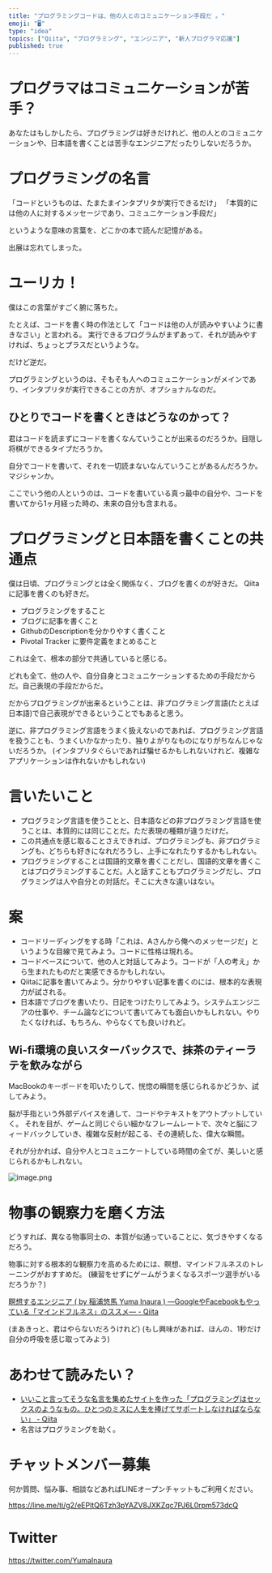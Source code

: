 ```yaml
---
title: "プログラミングコードは、他の人とのコミュニケーション手段だ 。"
emoji: "🖥"
type: "idea"
topics: ["Qiita", "プログラミング", "エンジニア", "新人プログラマ応援"]
published: true
---
```



# プログラマはコミュニケーションが苦手？

あなたはもしかしたら、プログラミングは好きだけれど、他の人とのコミュニケーションや、日本語を書くことは苦手なエンジニアだったりしないだろうか。

# プログラミングの名言

「コードというものは、たまたまインタプリタが実行できるだけ」
「本質的には他の人に対するメッセージであり、コミュニケーション手段だ」

というような意味の言葉を、どこかの本で読んだ記憶がある。

出展は忘れてしまった。

# ユーリカ！

僕はこの言葉がすごく腑に落ちた。

たとえば、コードを書く時の作法として「コードは他の人が読みやすいように書きなさい」と言われる。
実行できるプログラムがまずあって、それが読みやすければ、ちょっとプラスだというような。

だけど逆だ。

プログラミングというのは、そもそも人へのコミュニケーションがメインであり、インタプリタが実行できることの方が、オプショナルなのだ。

## ひとりでコードを書くときはどうなのかって？

君はコードを読まずにコードを書くなんていうことが出来るのだろうか。目隠し将棋ができるタイプだろうか。

自分でコードを書いて、それを一切読まないなんていうことがあるんだろうか。マジシャンか。

ここでいう他の人というのは、コードを書いている真っ最中の自分や、コードを書いてから1ヶ月経った時の、未来の自分も含まれる。

# プログラミングと日本語を書くことの共通点

僕は日頃、プログラミングとは全く関係なく、ブログを書くのが好きだ。
Qiitaに記事を書くのも好きだ。

- プログラミングをすること
- ブログに記事を書くこと
- GithubのDescriptionを分かりやすく書くこと
- Pivotal Tracker に要件定義をまとめること

これは全て、根本の部分で共通していると感じる。

どれも全て、他の人や、自分自身とコミュニケーションするための手段だからだ。自己表現の手段だからだ。

だからプログラミングが出来るということは、非プログラミング言語(たとえば日本語)で自己表現ができるということでもあると思う。

逆に、非プログラミング言語をうまく扱えないのであれば、プログラミング言語を扱うことも、うまくいかなかったり、独りよがりなものになりがちなんじゃないだろうか。
(インタプリタぐらいであれば騙せるかもしれないけれど、複雑なアプリケーションは作れないかもしれない)

# 言いたいこと

- プログラミング言語を使うことと、日本語などの非プログラミング言語を使うことは、本質的には同じことだ。ただ表現の種類が違うだけだ。
- この共通点を感じ取ることさえできれば、プログラミングも、非プログラミングも、どちらも好きになれだろうし、上手になれたりするかもしれない。
- プログラミングすることは国語的文章を書くことだし、国語的文章を書くことはプログラミングすることだ。人と話すこともプログラミングだし、プログラミングは人や自分との対話だ。そこに大きな違いはない。

# 案

- コードリーディングをする時「これは、Aさんから俺へのメッセージだ」というような目線で見てみよう。コードに性格は現れる。
- コードベースについて、他の人と対話してみよう。コードが「人の考え」から生まれたものだと実感できるかもしれない。
- Qiitaに記事を書いてみよう。分かりやすい記事を書くのには、根本的な表現力が試される。
- 日本語でブログを書いたり、日記をつけたりしてみよう。システムエンジニアの仕事や、チーム論などについて書いてみても面白いかもしれない。やりたくなければ、もちろん、やらなくても良いけれど。

## Wi-fi環境の良いスターバックスで、抹茶のティーラテを飲みながら

MacBookのキーボードを叩いたりして、恍惚の瞬間を感じられるかどうか、試してみよう。

脳が手指という外部デバイスを通して、コードやテキストをアウトプットしていく。
それを目が、ゲームと同じぐらい細かなフレームレートで、次々と脳にフィードバックしていき、複雑な反射が起こる、その連続した、偉大な瞬間。

それが分かれば、自分や人とコミュニケートしている時間の全てが、美しいと感じられるかもしれない。

![image.png](https://qiita-image-store.s3.amazonaws.com/0/89618/c966ff71-d6a2-e70b-d415-d33c12423973.png)


# 物事の観察力を磨く方法

どうすれば、異なる物事同士の、本質が似通っていることに、気づきやすくなるだろう。

物事に対する根本的な観察力を高めるためには、瞑想、マインドフルネスのトレーニングがおすすめだ。
(練習をせずにゲームがうまくなるスポーツ選手がいるだろうか？)

[瞑想するエンジニア ( by 稲浦悠馬 Yuma Inaura ) —GoogleやFacebookもやっている「マインドフルネス」のススメ— - Qiita](https://qiita.com/YumaInaura/items/f1a55b0b342954224207)

(まあきっと、君はやらないだろうけれど)
(もし興味があれば、ほんの、1秒だけ自分の呼吸を感じ取ってみよう)

# あわせて読みたい？


- [いいこと言ってそうな名言を集めたサイトを作った「プログラミングはセックスのようなもの。ひとつのミスに人生を捧げてサポートしなければならない」 - Qiita](https://qiita.com/jabba/items/0d4e730be7f23c21c6f9)
 - 名言はプログラミングを助く。








<!-- Update From Qiita API -->

# チャットメンバー募集


何か質問、悩み事、相談などあればLINEオープンチャットもご利用ください。

https://line.me/ti/g2/eEPltQ6Tzh3pYAZV8JXKZqc7PJ6L0rpm573dcQ





# Twitter


https://twitter.com/YumaInaura


<!-- Update From Qiita API -->


